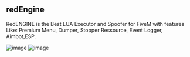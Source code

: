 ## redEngine
RedENGINE is the Best LUA Executor and Spoofer for FiveM with features Like: Premium Menu, Dumper, Stopper Ressource, Event Logger, Aimbot,ESP.

![image](https://github.com/m0recoply/redEngine/assets/163967055/915d6ca2-0625-445d-ae65-3ef8294353e0)
![image](https://github.com/m0recoply/redEngine/assets/163967055/a9638462-3462-413e-870c-657956da51ee)
